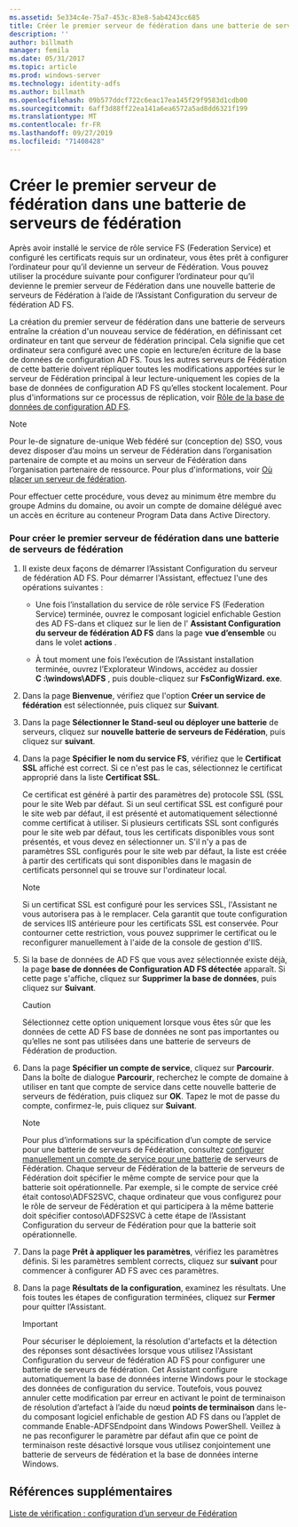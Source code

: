 ```yaml
---
ms.assetid: 5e334c4e-75a7-453c-83e8-5ab4243cc685
title: Créer le premier serveur de fédération dans une batterie de serveurs de fédération
description: ''
author: billmath
manager: femila
ms.date: 05/31/2017
ms.topic: article
ms.prod: windows-server
ms.technology: identity-adfs
ms.author: billmath
ms.openlocfilehash: 09b577ddcf722c6eac17ea145f29f9583d1cdb00
ms.sourcegitcommit: 6aff3d88ff22ea141a6ea6572a5ad8dd6321f199
ms.translationtype: MT
ms.contentlocale: fr-FR
ms.lasthandoff: 09/27/2019
ms.locfileid: "71408428"
---
```

# <a name="create-the-first-federation-server-in-a-federation-server-farm"></a>Créer le premier serveur de fédération dans une batterie de serveurs de fédération

Après avoir installé le service de rôle service FS (Federation Service) et configuré les certificats requis sur un ordinateur, vous êtes prêt à configurer l’ordinateur pour qu’il devienne un serveur de Fédération. Vous pouvez utiliser la procédure suivante pour configurer l’ordinateur pour qu’il devienne le premier serveur de Fédération dans une nouvelle batterie de serveurs de Fédération à l’aide de l’Assistant Configuration du serveur de fédération AD FS.  
  
La création du premier serveur de fédération dans une batterie de serveurs entraîne la création d'un nouveau service de fédération, en définissant cet ordinateur en tant que serveur de fédération principal. Cela signifie que cet ordinateur sera configuré avec une copie en lecture\/en écriture de la base de données de configuration AD FS. Tous les autres serveurs de Fédération de cette batterie doivent répliquer toutes les modifications apportées sur le serveur de Fédération principal à leur lecture\-uniquement les copies de la base de données de configuration AD FS qu’elles stockent localement. Pour plus d'informations sur ce processus de réplication, voir [Rôle de la base de données de configuration AD FS](../../ad-fs/technical-reference/The-Role-of-the-AD-FS-Configuration-Database.md).  
  
> [!NOTE]  
> Pour le\-de signature de\-unique Web fédéré sur \(conception de\) SSO, vous devez disposer d’au moins un serveur de Fédération dans l’organisation partenaire de compte et au moins un serveur de Fédération dans l’organisation partenaire de ressource. Pour plus d'informations, voir [Où placer un serveur de fédération](https://technet.microsoft.com/library/dd807127.aspx).  
  
Pour effectuer cette procédure, vous devez au minimum être membre du groupe Admins du domaine, ou avoir un compte de domaine délégué avec un accès en écriture au conteneur Program Data dans Active Directory.  
  
### <a name="to-create-the-first-federation-server-in-a-federation-server-farm"></a>Pour créer le premier serveur de fédération dans une batterie de serveurs de fédération  
  
1.  Il existe deux façons de démarrer l’Assistant Configuration du serveur de fédération AD FS. Pour démarrer l'Assistant, effectuez l'une des opérations suivantes :  
  
    -   Une fois l’installation du service de rôle service FS (Federation Service) terminée, ouvrez le composant logiciel enfichable Gestion des AD FS\-dans et cliquez sur le lien de l' **Assistant Configuration du serveur de fédération AD FS** dans la page **vue d’ensemble** ou dans le volet **actions** .  
  
    -   À tout moment une fois l’exécution de l’Assistant installation terminée, ouvrez l’Explorateur Windows, accédez au dossier **C :\\windows\\ADFS** , puis double\-cliquez sur **FsConfigWizard. exe**.  
  
2.  Dans la page **Bienvenue**, vérifiez que l'option **Créer un service de fédération** est sélectionnée, puis cliquez sur **Suivant**.  
  
3.  Dans la page **Sélectionner le Stand\-seul ou déployer une batterie** de serveurs, cliquez sur **nouvelle batterie de serveurs de Fédération**, puis cliquez sur **suivant**.  
  
4.  Dans la page **Spécifier le nom du service FS**, vérifiez que le **Certificat SSL** affiché est correct. Si ce n'est pas le cas, sélectionnez le certificat approprié dans la liste **Certificat SSL**.  
  
    Ce certificat est généré à partir des paramètres de\) protocole SSL \(SSL pour le site Web par défaut. Si un seul certificat SSL est configuré pour le site web par défaut, il est présenté et automatiquement sélectionné comme certificat à utiliser. Si plusieurs certificats SSL sont configurés pour le site web par défaut, tous les certificats disponibles vous sont présentés, et vous devez en sélectionner un. S'il n'y a pas de paramètres SSL configurés pour le site web par défaut, la liste est créée à partir des certificats qui sont disponibles dans le magasin de certificats personnel qui se trouve sur l'ordinateur local.  
  
    > [!NOTE]  
    > Si un certificat SSL est configuré pour les services SSL, l'Assistant ne vous autorisera pas à le remplacer. Cela garantit que toute configuration de services IIS antérieure pour les certificats SSL est conservée. Pour contourner cette restriction, vous pouvez supprimer le certificat ou le reconfigurer manuellement à l'aide de la console de gestion d'IIS.  
  
5.  Si la base de données de AD FS que vous avez sélectionnée existe déjà, la page **base de données de Configuration AD FS détectée** apparaît. Si cette page s'affiche, cliquez sur **Supprimer la base de données**, puis cliquez sur **Suivant**.  
  
    > [!CAUTION]  
    > Sélectionnez cette option uniquement lorsque vous êtes sûr que les données de cette AD FS base de données ne sont pas importantes ou qu’elles ne sont pas utilisées dans une batterie de serveurs de Fédération de production.  
  
6.  Dans la page **Spécifier un compte de service**, cliquez sur **Parcourir**. Dans la boîte de dialogue **Parcourir**, recherchez le compte de domaine à utiliser en tant que compte de service dans cette nouvelle batterie de serveurs de fédération, puis cliquez sur **OK**. Tapez le mot de passe du compte, confirmez-le, puis cliquez sur **Suivant**.  
  
    > [!NOTE]  
    > Pour plus d’informations sur la spécification d’un compte de service pour une batterie de serveurs de Fédération, consultez [configurer manuellement un compte de service pour une batterie](Manually-Configure-a-Service-Account-for-a-Federation-Server-Farm.md) de serveurs de Fédération. Chaque serveur de Fédération de la batterie de serveurs de Fédération doit spécifier le même compte de service pour que la batterie soit opérationnelle. Par exemple, si le compte de service créé était contoso\\ADFS2SVC, chaque ordinateur que vous configurez pour le rôle de serveur de Fédération et qui participera à la même batterie doit spécifier contoso\\ADFS2SVC à cette étape de l’Assistant Configuration du serveur de Fédération pour que la batterie soit opérationnelle.  
  
7.  Dans la page **Prêt à appliquer les paramètres**, vérifiez les paramètres définis. Si les paramètres semblent corrects, cliquez sur **suivant** pour commencer à configurer AD FS avec ces paramètres.  
  
8.  Dans la page **Résultats de la configuration**, examinez les résultats. Une fois toutes les étapes de configuration terminées, cliquez sur **Fermer** pour quitter l’Assistant.  
  
    > [!IMPORTANT]  
    > Pour sécuriser le déploiement, la résolution d'artefacts et la détection des réponses sont désactivées lorsque vous utilisez l'Assistant Configuration du serveur de fédération AD FS pour configurer une batterie de serveurs de fédération. Cet Assistant configure automatiquement la base de données interne Windows pour le stockage des données de configuration du service. Toutefois, vous pouvez annuler cette modification par erreur en activant le point de terminaison de résolution d’artefact à l’aide du nœud **points de terminaison** dans le\-du composant logiciel enfichable de gestion AD FS dans ou l’applet de commande Enable\-ADFSEndpoint dans Windows PowerShell. Veillez à ne pas reconfigurer le paramètre par défaut afin que ce point de terminaison reste désactivé lorsque vous utilisez conjointement une batterie de serveurs de fédération et la base de données interne Windows.  
  
## <a name="additional-references"></a>Références supplémentaires  
[Liste de vérification : configuration d’un serveur de Fédération](Checklist--Setting-Up-a-Federation-Server.md)  
  


